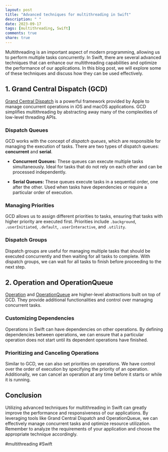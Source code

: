 ```yaml
---
layout: post
title: "Advanced techniques for multithreading in Swift"
description: " "
date: 2023-09-17
tags: [multithreading, Swift]
comments: true
share: true
---
```


Multithreading is an important aspect of modern programming, allowing us to perform multiple tasks concurrently. In Swift, there are several advanced techniques that can enhance our multithreading capabilities and optimize the performance of our applications. In this blog post, we will explore some of these techniques and discuss how they can be used effectively.

## 1. Grand Central Dispatch (GCD)

[Grand Central Dispatch](https://developer.apple.com/documentation/dispatch) is a powerful framework provided by Apple to manage concurrent operations in iOS and macOS applications. GCD simplifies multithreading by abstracting away many of the complexities of low-level threading APIs.

### Dispatch Queues

GCD works with the concept of *dispatch queues*, which are responsible for managing the execution of tasks. There are two types of dispatch queues: **concurrent** and **serial**.

- **Concurrent Queues:** These queues can execute multiple tasks simultaneously. Ideal for tasks that do not rely on each other and can be processed independently.

- **Serial Queues:** These queues execute tasks in a sequential order, one after the other. Used when tasks have dependencies or require a particular order of execution.

### Managing Priorities

GCD allows us to assign different priorities to tasks, ensuring that tasks with higher priority are executed first. Priorities include `.background`, `.userInitiated`, `.default`, `.userInteractive`, and `.utility`.

### Dispatch Groups

Dispatch groups are useful for managing multiple tasks that should be executed concurrently and then waiting for all tasks to complete. With dispatch groups, we can wait for all tasks to finish before proceeding to the next step.

## 2. Operation and OperationQueue

[Operation](https://developer.apple.com/documentation/foundation/operation) and [OperationQueue](https://developer.apple.com/documentation/foundation/operationqueue) are higher-level abstractions built on top of GCD. They provide additional functionalities and control over managing concurrent tasks.

### Customizing Dependencies

Operations in Swift can have dependencies on other operations. By defining dependencies between operations, we can ensure that a particular operation does not start until its dependent operations have finished.

### Prioritizing and Canceling Operations

Similar to GCD, we can also set priorities on operations. We have control over the order of execution by specifying the priority of an operation. Additionally, we can cancel an operation at any time before it starts or while it is running.

## Conclusion

Utilizing advanced techniques for multithreading in Swift can greatly improve the performance and responsiveness of our applications. By leveraging tools like Grand Central Dispatch and OperationQueue, we can effectively manage concurrent tasks and optimize resource utilization. Remember to analyze the requirements of your application and choose the appropriate technique accordingly.

#multithreading #Swift